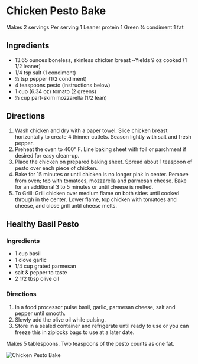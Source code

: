 # Chicken Pesto Bake

Makes 2 servings
Per serving
1 Leaner protein
1 Green
¾ condiment
1 fat

## Ingredients
* 13.65 ounces boneless, skinless chicken breast ~Yields 9 oz cooked (1 1/2 leaner)
* 1/4 tsp salt (1 condiment)
* ¼ tsp pepper (1/2 condiment)
* 4 teaspoons pesto (instructions below)
* 1 cup (6.34 oz) tomato (2 greens)
* ½ cup part-skim mozzarella (1/2 lean)

## Directions
1. Wash chicken and dry with a paper towel. Slice chicken breast horizontally to create 4 thinner cutlets. Season lightly with salt and fresh pepper.
2. Preheat the oven to 400° F. Line baking sheet with foil or parchment if desired for easy clean-up.
3. Place the chicken on prepared baking sheet. Spread about 1 teaspoon of pesto over each piece of chicken.
4. Bake for 15 minutes or until chicken is no longer pink in center. Remove from oven; top with tomatoes, mozzarella and parmesan cheese. Bake for an additional 3 to 5 minutes or until cheese is melted.
5. To Grill: Grill chicken over medium flame on both sides until cooked through in the center. Lower flame, top chicken with tomatoes and cheese, and close grill until cheese melts.

## Healthy Basil Pesto

### Ingredients
* 1 cup basil
* 1 clove garlic
* 1/4 cup grated parmesan
* salt & pepper to taste
* 2 1/2 tbsp olive oil

### Directions
1. In a food processor pulse basil, garlic, parmesan cheese, salt and pepper until smooth. 
2. Slowly add the olive oil while pulsing. 
3. Store in a sealed container and refrigerate until ready to use or you can freeze this in ziplocks bags to use at a later date.

Makes 5 tablespoons.
Two teaspoons of the pesto counts as one fat.

![Chicken Pesto Bake](images/Chicken%20Pesto%20Bake.png)

